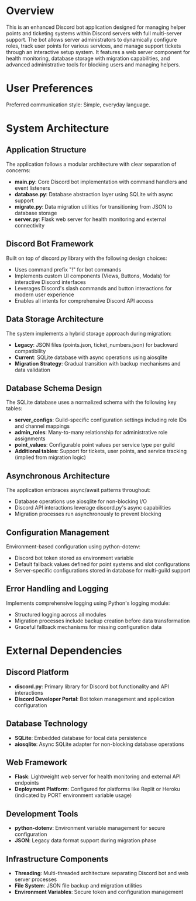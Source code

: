 # Overview

This is an enhanced Discord bot application designed for managing helper points and ticketing systems within Discord servers with full multi-server support. The bot allows server administrators to dynamically configure roles, track user points for various services, and manage support tickets through an interactive setup system. It features a web server component for health monitoring, database storage with migration capabilities, and advanced administrative tools for blocking users and managing helpers.

# User Preferences

Preferred communication style: Simple, everyday language.

# System Architecture

## Application Structure
The application follows a modular architecture with clear separation of concerns:

- **main.py**: Core Discord bot implementation with command handlers and event listeners
- **database.py**: Database abstraction layer using SQLite with async support
- **migrate.py**: Data migration utilities for transitioning from JSON to database storage
- **server.py**: Flask web server for health monitoring and external connectivity

## Discord Bot Framework
Built on top of discord.py library with the following design choices:
- Uses command prefix "!" for bot commands
- Implements custom UI components (Views, Buttons, Modals) for interactive Discord interfaces
- Leverages Discord's slash commands and button interactions for modern user experience
- Enables all intents for comprehensive Discord API access

## Data Storage Architecture
The system implements a hybrid storage approach during migration:
- **Legacy**: JSON files (points.json, ticket_numbers.json) for backward compatibility
- **Current**: SQLite database with async operations using aiosqlite
- **Migration Strategy**: Gradual transition with backup mechanisms and data validation

## Database Schema Design
The SQLite database uses a normalized schema with the following key tables:
- **server_configs**: Guild-specific configuration settings including role IDs and channel mappings
- **admin_roles**: Many-to-many relationship for administrative role assignments
- **point_values**: Configurable point values per service type per guild
- **Additional tables**: Support for tickets, user points, and service tracking (implied from migration logic)

## Asynchronous Architecture
The application embraces async/await patterns throughout:
- Database operations use aiosqlite for non-blocking I/O
- Discord API interactions leverage discord.py's async capabilities
- Migration processes run asynchronously to prevent blocking

## Configuration Management
Environment-based configuration using python-dotenv:
- Discord bot token stored as environment variable
- Default fallback values defined for point systems and slot configurations
- Server-specific configurations stored in database for multi-guild support

## Error Handling and Logging
Implements comprehensive logging using Python's logging module:
- Structured logging across all modules
- Migration processes include backup creation before data transformation
- Graceful fallback mechanisms for missing configuration data

# External Dependencies

## Discord Platform
- **discord.py**: Primary library for Discord bot functionality and API interactions
- **Discord Developer Portal**: Bot token management and application configuration

## Database Technology
- **SQLite**: Embedded database for local data persistence
- **aiosqlite**: Async SQLite adapter for non-blocking database operations

## Web Framework
- **Flask**: Lightweight web server for health monitoring and external API endpoints
- **Deployment Platform**: Configured for platforms like Replit or Heroku (indicated by PORT environment variable usage)

## Development Tools
- **python-dotenv**: Environment variable management for secure configuration
- **JSON**: Legacy data format support during migration phase

## Infrastructure Components
- **Threading**: Multi-threaded architecture separating Discord bot and web server processes
- **File System**: JSON file backup and migration utilities
- **Environment Variables**: Secure token and configuration management
